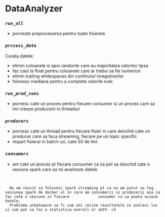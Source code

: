 # DataAnalyzer

### *`run_all`*
+ porneste preprocesarea pentru toate fisierele

### *`prccess_data`*
Curata datele:
+ elimin coloanele si apoi randurile care au majoritatea valorilor lipsa
+ fac cast la float pentru coloanele care ar trebui sa fie numerice
+ elimin trailing whitespaces din continutul inregistrarilor
+ folosesc mediana pentru a completa valorile nule

### *`run_prod_cons`*
+ pornesc cate un proces pentru fiecare consumer si un proces care sa imi creeze producerii in threaduri

### *`producers`*
+ pornesc cate un thread pentru fiecare fisier in care deschid cate un producer care sa faca streaming, fiecare pe un topic specific
+ impart fisierul in batch-uri, cate 50 de linii

### *`consumers`*
+ am cate un proces pt fiecare consumer ca sa pot sa deschid cate o sesiune spark care sa mi analizeze datele

<br>

      Nu am reusit sa folosesc spark streaming pt ca nu am putut sa leg sesiunea spark de docker ul in care am consumerii si producerii asa ca fac cate o sesiune in fiecare             consumer ca sa poata accesa datele.
      Problema urmatoaare va fi cum voi retine rezultatele in acelasi loc si cum pot sa fac o statistica overall or smth. <3
